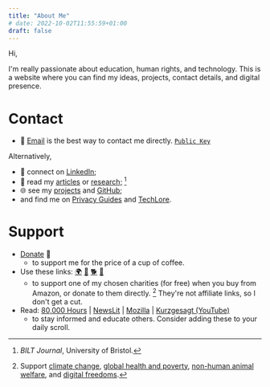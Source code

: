 ```yaml
---
title: "About Me"
# date: 2022-10-02T11:55:59+01:00
draft: false
---
```


Hi,

I'm really passionate about education, human rights, and technology. This is a website where you can find my ideas, projects, contact details, and digital presence.

# Contact

- 📧 [Email](mailto:kaitebay@protonmail.com) is the best way to contact me directly. [`Public Key`](/static/Kai-Tebay.asc)

Alternatively,
- 💼 connect on [LinkedIn](https://www.linkedin.com/in/kai-tebay-175240237);
- 📑 read my [articles](/posts) or [research;](https://bilt.online/wp-content/uploads/2021/08/Bridging-the-Gap-between-Ethical-Holism-and-the-Animal-Liberation-Movement-Fryer-and-Tebay.pdf) [^1]
- 🌐 see my [projects](/projects) and [GitHub](https://github.com/KaiTebay);
- and find me on [Privacy Guides](https://discuss.privacyguides.org/u/kai) and [TechLore](https://discuss.techlore.tech/u/KaiTebay).

[^1]: *BILT Journal*, University of Bristol.

# Support

- [Donate](https://www.buymeacoffee.com/kaitebay) 💚
    - to support me for the price of a cup of coffee.
- Use these links: [🌍](https://smile.amazon.com/ch/04-3512550) [💊](https://smile.amazon.com/ch/20-8625442) [🐕](https://smile.amazon.com/ch/36-4684978) [👤](https://smile.amazon.com/ch/04-3091431)
    - to support one of my chosen charities (for free) when you buy from Amazon, or donate to them directly. [^2] They're not affiliate links, so I don't get a cut.
- Read: [80,000 Hours](https://80000hours.org/) | [NewsLit](https://newslit.org/) | [Mozilla](https://blog.mozilla.org/) | [Kurzgesagt (YouTube)](https://www.youtube.com/user/Kurzgesagt)
    - to stay informed and educate others. Consider adding these to your daily scroll.

[^2]: Support [climate change](https://www.givingwhatwecan.org/charities/clean-air-task-force), [global health and poverty](https://www.givingwhatwecan.org/charities/givewell), [non-human animal welfare](https://www.givingwhatwecan.org/charities/ace-current-recommendation), and [digital freedoms](https://supporters.eff.org/donate/join-eff-4).
